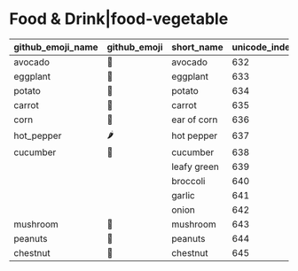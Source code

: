 # Food & Drink|food-vegetable

|github_emoji_name|github_emoji|short_name|unicode_index|
|---|---|---|---|
|avocado|:avocado:|avocado|632|
|eggplant|:eggplant:|eggplant|633|
|potato|:potato:|potato|634|
|carrot|:carrot:|carrot|635|
|corn|:corn:|ear of corn|636|
|hot_pepper|:hot_pepper:|hot pepper|637|
|cucumber|:cucumber:|cucumber|638|
|||leafy green|639|
|||broccoli|640|
|||garlic|641|
|||onion|642|
|mushroom|:mushroom:|mushroom|643|
|peanuts|:peanuts:|peanuts|644|
|chestnut|:chestnut:|chestnut|645|
